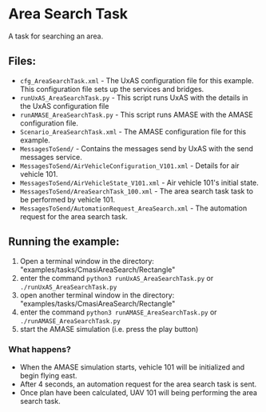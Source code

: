 Area Search Task
=======================

A task for searching an area.

Files:
------

* `cfg_AreaSearchTask.xml` - The UxAS configuration file for this example. This configuration file sets up the services and bridges.
* `runUxAS_AreaSearchTask.py` - This script runs UxAS with the details in the UxAS configuration file
* `runAMASE_AreaSearchTask.py` - This script runs AMASE with the AMASE configuration file.
* `Scenario_AreaSearchTask.xml` - The AMASE configuration file for this example.
* `MessagesToSend/` - Contains the messages send by UxAS with the send messages service.
* `MessagesToSend/AirVehicleConfiguration_V101.xml` - Details for air vehicle 101.
* `MessagesToSend/AirVehicleState_V101.xml` - Air vehicle 101's initial state.
* `MessagesToSend/AreaSearchTask_100.xml` - The area search task task to be performed by vehicle 101.
* `MessagesToSend/AutomationRequest_AreaSearch.xml` - The automation request for the area search task.


Running the example:
--------------------
1. Open a terminal window in the directory: "examples/tasks/CmasiAreaSearch/Rectangle"
2. enter the command `python3 runUxAS_AreaSearchTask.py` or `./runUxAS_AreaSearchTask.py`
3. open another terminal window in the directory: "examples/tasks/CmasiAreaSearch/Rectangle"
4. enter the command `python3 runAMASE_AreaSearchTask.py` or `./runAMASE_AreaSearchTask.py`
5. start the AMASE simulation (i.e. press the play button)

### What happens?
* When the AMASE simulation starts, vehicle 101 will be initialized and begin flying east.
* After 4 seconds, an automation request for the area search task is sent.
* Once plan have been calculated, UAV 101 will being performing the area search task.
